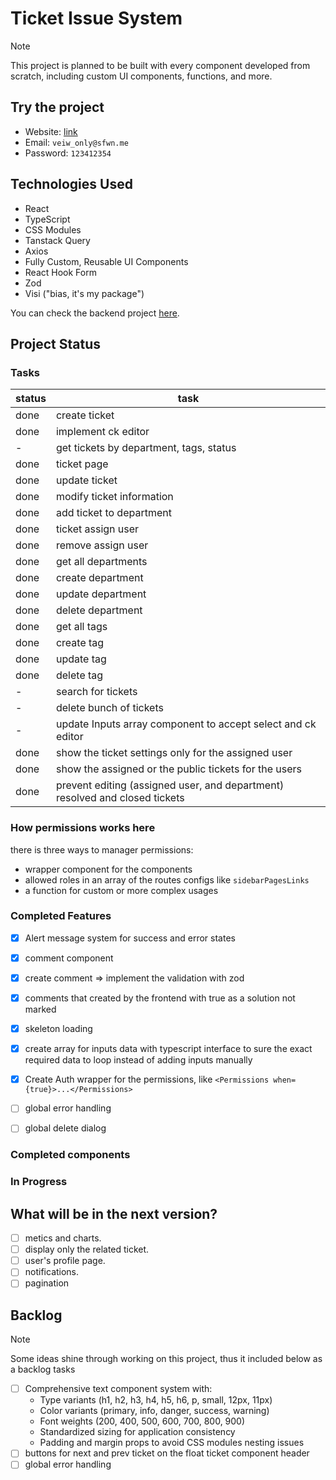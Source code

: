 # Ticket Issue System

> [!NOTE]
> This project is planned to be built with every component developed from scratch, including custom UI components, functions, and more.

## Try the project

- Website: [link](https://complaint-tickets.netlify.app/)
- Email: `veiw_only@sfwn.me`
- Password: `123412354`

## Technologies Used

- React
- TypeScript
- CSS Modules
- Tanstack Query
- Axios
- Fully Custom, Reusable UI Components
- React Hook Form
- Zod
- Visi ("bias, it's my package")

You can check the backend project [here](https://github.com/sfwnisme/backend-ticket-system).

## Project Status

### Tasks

 | status | task                                                                        |
 | ------ | --------------------------------------------------------------------------- |
 | done   | create ticket                                                               |
 | done   | implement ck editor                                                         |
 | -      | get tickets by department, tags, status                                     |
 | done   | ticket page                                                                 |
 | done   | update ticket                                                               |
 | done   | modify ticket information                                                   |
 | done   | add ticket to department                                                    |
 | done   | ticket assign user                                                          |
 | done   | remove assign user                                                          |
 | done   | get all departments                                                         |
 | done   | create department                                                           |
 | done   | update department                                                           |
 | done   | delete department                                                           |
 | done   | get all tags                                                                |
 | done   | create tag                                                                  |
 | done   | update tag                                                                  |
 | done   | delete tag                                                                  |
 | -      | search for tickets                                                          |
 | -      | delete bunch of tickets                                                     |
 | -      | update Inputs array component to accept select and ck editor                |
 | done   | show the ticket settings only for the assigned user                         |
 | done   | show the assigned or the public tickets for the users                       |
 | done   | prevent editing (assigned user, and department) resolved and closed tickets |

### How permissions works here

there is three ways to manager permissions:

- wrapper component for the components
- allowed roles in an array of the routes configs like `sidebarPagesLinks`
- a function for custom or more complex usages 

### Completed Features

- [x] Alert message system for success and error states
- [x] comment component
- [x] create comment => implement the validation with zod
- [x] comments that created by the frontend with true as a solution not marked
- [x] skeleton loading
- [x] create array for inputs data with typescript interface to sure the exact required data to loop instead of adding inputs manually
- [x] Create Auth wrapper for the permissions, like `<Permissions when={true}>...</Permissions>`
- [ ] global error handling
- [ ] global delete dialog


### Completed components

### In Progress

## What will be in the next version?

- [ ] metics and charts.
- [ ] display only the related ticket.
- [ ] user's profile page.
- [ ] notifications.
- [ ] pagination

## Backlog

>[!note]
> Some ideas shine through working on this project, thus it included below as a backlog tasks

- [ ] Comprehensive text component system with:
  - Type variants (h1, h2, h3, h4, h5, h6, p, small, 12px, 11px)
  - Color variants (primary, info, danger, success, warning)
  - Font weights (200, 400, 500, 600, 700, 800, 900)
  - Standardized sizing for application consistency
  - Padding and margin props to avoid CSS modules nesting issues
- [ ] buttons for next and prev ticket on the float ticket component header
- [ ] global error handling
